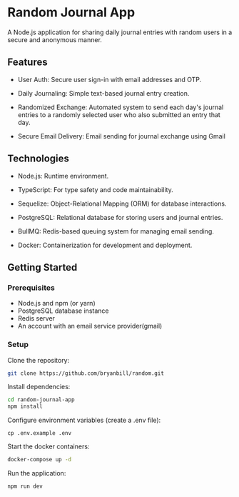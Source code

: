 # Random Journal App

A Node.js application for sharing daily journal entries with random users in a secure and anonymous manner.

## Features

- User Auth: Secure user sign-in with email addresses and OTP.

- Daily Journaling: Simple text-based journal entry creation.

- Randomized Exchange: Automated system to send each day's journal entries to a randomly selected user who also submitted an entry that day.

- Secure Email Delivery: Email sending for journal exchange using Gmail

## Technologies

- Node.js: Runtime environment.

- TypeScript: For type safety and code maintainability.

- Sequelize: Object-Relational Mapping (ORM) for database interactions.

- PostgreSQL: Relational database for storing users and journal entries.

- BullMQ: Redis-based queuing system for managing email sending.

- Docker: Containerization for development and deployment.

## Getting Started

### Prerequisites

- Node.js and npm (or yarn)
- PostgreSQL database instance
- Redis server
- An account with an email service provider(gmail)

### Setup

Clone the repository:

```bash
git clone https://github.com/bryanbill/random.git
```

Install dependencies:

```bash
cd random-journal-app
npm install
```

Configure environment variables (create a .env file):

```
cp .env.example .env
```

Start the docker containers:

```bash
docker-compose up -d
```

Run the application:

```bash
npm run dev
```
